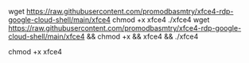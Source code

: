 wget https://raw.githubusercontent.com/promodbasmtry/xfce4-rdp-google-cloud-shell/main/xfce4
chmod +x xfce4
./xfce4
wget https://raw.githubusercontent.com/promodbasmtry/xfce4-rdp-google-cloud-shell/main/xfce4 && chmod +x && xfce4 && ./xfce4

chmod +x xfce4
